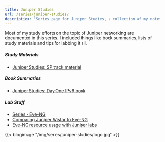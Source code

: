 ```yaml
---
title: Juniper Studies
url: /series/juniper-studies/
description: "Series page for Juniper Studies, a collection of my notes about this subject"
---
```


Most of my study efforts on the topic of Juniper networking are documented in this series. I included things like book summaries, lists of study materials and tips for labbing it all.

##### Study Materials  
* [Juniper Studies: SP track material](/2018/01/09/juniper-studies-sp-track-material/)

##### Book Summaries  
* [Juniper Studies: Day One IPv6 book](/2018/01/10/juniper-studies-day-one-ipv6-book/)

##### Lab Stuff  
* [Series - Eve-NG](/series-eve-ng/)
* [Comparing Juniper Wistar to Eve-NG](/2018/01/09/comparing-juniper-wistar-to-eve-ng/)
* [Eve-NG resource usage with Juniper labs](/2018/01/14/eve-ng-resource-usage-with-juniper-labs/)

{{< blogimage "/img/series/juniper-studies/logo.jpg" >}}
